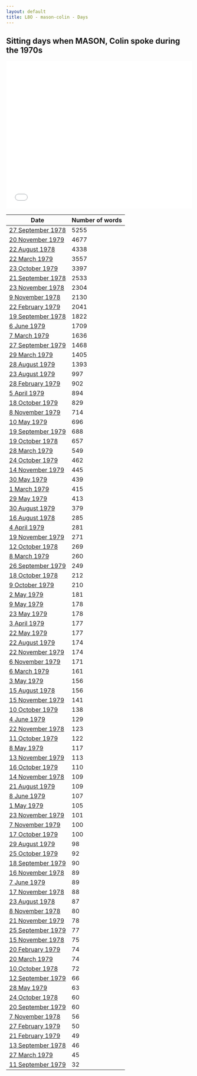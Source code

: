 ```yaml
---
layout: default
title: L8O - mason-colin - Days
---
```

## Sitting days when MASON, Colin spoke during the 1970s

<iframe width="100%" height="400" frameborder="0" scrolling="no" src="//plot.ly/~wragge/845.embed"></iframe>

| Date | Number of words |
|--------------|----------------|
|[27 September 1978](https://historichansard.net/senate/1978/19780927_senate_31_s78/)|5255|
|[20 November 1979](https://historichansard.net/senate/1979/19791120_senate_31_s83/)|4677|
|[22 August 1978](https://historichansard.net/senate/1978/19780822_senate_31_s78/)|4338|
|[22 March 1979](https://historichansard.net/senate/1979/19790322_senate_31_s80/)|3557|
|[23 October 1979](https://historichansard.net/senate/1979/19791023_senate_31_s83/)|3397|
|[21 September 1978](https://historichansard.net/senate/1978/19780921_senate_31_s78/)|2533|
|[23 November 1978](https://historichansard.net/senate/1978/19781123_senate_31_s79/)|2304|
|[9 November 1978](https://historichansard.net/senate/1978/19781109_senate_31_s79/)|2130|
|[22 February 1979](https://historichansard.net/senate/1979/19790222_senate_31_s80/)|2041|
|[19 September 1978](https://historichansard.net/senate/1978/19780919_senate_31_s78/)|1822|
|[6 June 1979](https://historichansard.net/senate/1979/19790606_senate_31_s81/)|1709|
|[7 March 1979](https://historichansard.net/senate/1979/19790307_SENATE_31_S80/)|1636|
|[27 September 1979](https://historichansard.net/senate/1979/19790927_senate_31_s82/)|1468|
|[29 March 1979](https://historichansard.net/senate/1979/19790329_senate_31_s80/)|1405|
|[28 August 1979](https://historichansard.net/senate/1979/19790828_senate_31_s82/)|1393|
|[23 August 1979](https://historichansard.net/senate/1979/19790823_senate_31_s82/)|997|
|[28 February 1979](https://historichansard.net/senate/1979/19790228_senate_31_s80/)|902|
|[5 April 1979](https://historichansard.net/senate/1979/19790405_senate_31_s80/)|894|
|[18 October 1979](https://historichansard.net/senate/1979/19791018_senate_31_s82/)|829|
|[8 November 1979](https://historichansard.net/senate/1979/19791108_senate_31_s83/)|714|
|[10 May 1979](https://historichansard.net/senate/1979/19790510_senate_31_s81/)|696|
|[19 September 1979](https://historichansard.net/senate/1979/19790919_senate_31_s82/)|688|
|[19 October 1978](https://historichansard.net/senate/1978/19781019_senate_31_s79/)|657|
|[28 March 1979](https://historichansard.net/senate/1979/19790328_senate_31_s80/)|549|
|[24 October 1979](https://historichansard.net/senate/1979/19791024_senate_31_s83/)|462|
|[14 November 1979](https://historichansard.net/senate/1979/19791114_senate_31_s83/)|445|
|[30 May 1979](https://historichansard.net/senate/1979/19790530_senate_31_s81/)|439|
|[1 March 1979](https://historichansard.net/senate/1979/19790301_SENATE_31_S80/)|415|
|[29 May 1979](https://historichansard.net/senate/1979/19790529_senate_31_s81/)|413|
|[30 August 1979](https://historichansard.net/senate/1979/19790830_senate_31_s82/)|379|
|[16 August 1978](https://historichansard.net/senate/1978/19780816_senate_31_s78/)|285|
|[4 April 1979](https://historichansard.net/senate/1979/19790404_senate_31_s80/)|281|
|[19 November 1979](https://historichansard.net/senate/1979/19791119_senate_31_s83/)|271|
|[12 October 1978](https://historichansard.net/senate/1978/19781012_senate_31_s78/)|269|
|[8 March 1979](https://historichansard.net/senate/1979/19790308_SENATE_31_S80/)|260|
|[26 September 1979](https://historichansard.net/senate/1979/19790926_senate_31_s82/)|249|
|[18 October 1978](https://historichansard.net/senate/1978/19781018_senate_31_s79/)|212|
|[9 October 1979](https://historichansard.net/senate/1979/19791009_senate_31_s82/)|210|
|[2 May 1979](https://historichansard.net/senate/1979/19790502_senate_31_s81/)|181|
|[9 May 1979](https://historichansard.net/senate/1979/19790509_senate_31_s81/)|178|
|[23 May 1979](https://historichansard.net/senate/1979/19790523_senate_31_s81/)|178|
|[3 April 1979](https://historichansard.net/senate/1979/19790403_senate_31_s80/)|177|
|[22 May 1979](https://historichansard.net/senate/1979/19790522_senate_31_s81/)|177|
|[22 August 1979](https://historichansard.net/senate/1979/19790822_senate_31_s82/)|174|
|[22 November 1979](https://historichansard.net/senate/1979/19791122_senate_31_s83/)|174|
|[6 November 1979](https://historichansard.net/senate/1979/19791106_senate_31_s83/)|171|
|[6 March 1979](https://historichansard.net/senate/1979/19790306_SENATE_31_S80/)|161|
|[3 May 1979](https://historichansard.net/senate/1979/19790503_senate_31_s81/)|156|
|[15 August 1978](https://historichansard.net/senate/1978/19780815_senate_31_s78/)|156|
|[15 November 1979](https://historichansard.net/senate/1979/19791115_senate_31_s83/)|141|
|[10 October 1979](https://historichansard.net/senate/1979/19791010_senate_31_s82/)|138|
|[4 June 1979](https://historichansard.net/senate/1979/19790604_senate_31_s81/)|129|
|[22 November 1978](https://historichansard.net/senate/1978/19781122_senate_31_s79/)|123|
|[11 October 1979](https://historichansard.net/senate/1979/19791011_senate_31_s82/)|122|
|[8 May 1979](https://historichansard.net/senate/1979/19790508_senate_31_s81/)|117|
|[13 November 1979](https://historichansard.net/senate/1979/19791113_senate_31_s83/)|113|
|[16 October 1979](https://historichansard.net/senate/1979/19791016_senate_31_s82/)|110|
|[14 November 1978](https://historichansard.net/senate/1978/19781114_senate_31_s79/)|109|
|[21 August 1979](https://historichansard.net/senate/1979/19790821_senate_31_s82/)|109|
|[8 June 1979](https://historichansard.net/senate/1979/19790608_senate_31_s81/)|107|
|[1 May 1979](https://historichansard.net/senate/1979/19790501_senate_31_s81/)|105|
|[23 November 1979](https://historichansard.net/senate/1979/19791123_senate_31_s83/)|101|
|[7 November 1979](https://historichansard.net/senate/1979/19791107_senate_31_s83/)|100|
|[17 October 1979](https://historichansard.net/senate/1979/19791017_senate_31_s82/)|100|
|[29 August 1979](https://historichansard.net/senate/1979/19790829_senate_31_s82/)|98|
|[25 October 1979](https://historichansard.net/senate/1979/19791025_senate_31_s83/)|92|
|[18 September 1979](https://historichansard.net/senate/1979/19790918_senate_31_s82/)|90|
|[16 November 1978](https://historichansard.net/senate/1978/19781116_senate_31_s79/)|89|
|[7 June 1979](https://historichansard.net/senate/1979/19790607_senate_31_s81/)|89|
|[17 November 1978](https://historichansard.net/senate/1978/19781117_senate_31_s79/)|88|
|[23 August 1978](https://historichansard.net/senate/1978/19780823_senate_31_s78/)|87|
|[8 November 1978](https://historichansard.net/senate/1978/19781108_senate_31_s79/)|80|
|[21 November 1979](https://historichansard.net/senate/1979/19791121_senate_31_s83/)|78|
|[25 September 1979](https://historichansard.net/senate/1979/19790925_senate_31_s82/)|77|
|[15 November 1978](https://historichansard.net/senate/1978/19781115_senate_31_s79/)|75|
|[20 February 1979](https://historichansard.net/senate/1979/19790220_senate_31_s80/)|74|
|[20 March 1979](https://historichansard.net/senate/1979/19790320_senate_31_s80/)|74|
|[10 October 1978](https://historichansard.net/senate/1978/19781010_senate_31_s78/)|72|
|[12 September 1979](https://historichansard.net/senate/1979/19790912_senate_31_s82/)|66|
|[28 May 1979](https://historichansard.net/senate/1979/19790528_senate_31_s81/)|63|
|[24 October 1978](https://historichansard.net/senate/1978/19781024_senate_31_s79/)|60|
|[20 September 1979](https://historichansard.net/senate/1979/19790920_senate_31_s82/)|60|
|[7 November 1978](https://historichansard.net/senate/1978/19781107_senate_31_s79/)|56|
|[27 February 1979](https://historichansard.net/senate/1979/19790227_senate_31_s80/)|50|
|[21 February 1979](https://historichansard.net/senate/1979/19790221_senate_31_s80/)|49|
|[13 September 1978](https://historichansard.net/senate/1978/19780913_senate_31_s78/)|46|
|[27 March 1979](https://historichansard.net/senate/1979/19790327_senate_31_s80/)|45|
|[11 September 1979](https://historichansard.net/senate/1979/19790911_senate_31_s82/)|32|

